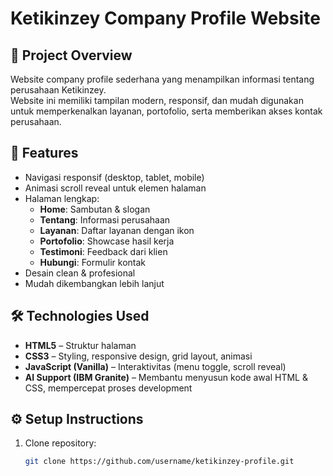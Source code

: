 # Ketikinzey Company Profile Website

## 📌 Project Overview
Website company profile sederhana yang menampilkan informasi tentang perusahaan Ketikinzey.  
Website ini memiliki tampilan modern, responsif, dan mudah digunakan untuk memperkenalkan layanan, portofolio, serta memberikan akses kontak perusahaan.

## 🚀 Features
- Navigasi responsif (desktop, tablet, mobile)
- Animasi scroll reveal untuk elemen halaman
- Halaman lengkap:
  - **Home**: Sambutan & slogan
  - **Tentang**: Informasi perusahaan
  - **Layanan**: Daftar layanan dengan ikon
  - **Portofolio**: Showcase hasil kerja
  - **Testimoni**: Feedback dari klien
  - **Hubungi**: Formulir kontak
- Desain clean & profesional
- Mudah dikembangkan lebih lanjut

## 🛠️ Technologies Used
- **HTML5** – Struktur halaman
- **CSS3** – Styling, responsive design, grid layout, animasi
- **JavaScript (Vanilla)** – Interaktivitas (menu toggle, scroll reveal)
- **AI Support (IBM Granite)** – Membantu menyusun kode awal HTML & CSS, mempercepat proses development

## ⚙️ Setup Instructions
1. Clone repository:
   ```bash
   git clone https://github.com/username/ketikinzey-profile.git
